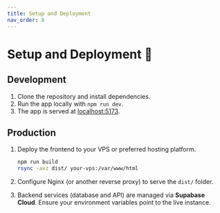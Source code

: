 ```yaml
---
title: Setup and Deployment
nav_order: 8
---
```


# **Setup and Deployment 🐳**

## Development
1. Clone the repository and install dependencies.
2. Run the app locally with `npm run dev`.
3. The app is served at [localhost:5173](http://localhost:5173).

## Production
1. Deploy the frontend to your VPS or preferred hosting platform.
   ```bash
   npm run build
   rsync -avz dist/ your-vps:/var/www/html
   ```
2. Configure Nginx (or another reverse proxy) to serve the `dist/` folder.

3. Backend services (database and API) are managed via **Supabase Cloud**. Ensure your environment variables point to the live instance.
